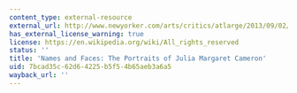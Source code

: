 ```yaml
---
content_type: external-resource
external_url: http://www.newyorker.com/arts/critics/atlarge/2013/09/02/130902crat_atlarge_lane?currentPage=all
has_external_license_warning: true
license: https://en.wikipedia.org/wiki/All_rights_reserved
status: ''
title: 'Names and Faces: The Portraits of Julia Margaret Cameron'
uid: 7bcad35c-62d6-4225-b5f5-4b65aeb3a6a5
wayback_url: ''
---
```

